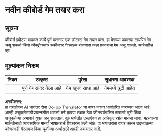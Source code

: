 <!--
CO_OP_TRANSLATOR_METADATA:
{
  "original_hash": "de5384c118e15e4d1d0eaa00fc01b112",
  "translation_date": "2025-08-26T01:10:25+00:00",
  "source_file": "4-typing-game/typing-game/assignment.md",
  "language_code": "mr"
}
-->
# नवीन कीबोर्ड गेम तयार करा

## सूचना

कीबोर्ड इव्हेंट्स वापरून कार्ये पूर्ण करणारा एक छोटासा गेम तयार करा. हा वेगळ्या प्रकारचा टायपिंग गेम असू शकतो किंवा कीस्ट्रोक्सवर स्क्रीनवर पिक्सल्स रंगवणारा कला प्रकाराचा गेम असू शकतो. सर्जनशील व्हा!

## मूल्यांकन निकष

| निकष      | उत्कृष्ट                | पुरेसा                  | सुधारणा आवश्यक |
| --------- | ------------------------ | ------------------------ | ---------------- |
|           | पूर्ण गेम सादर केला आहे | गेम खूपच साधा आहे       | गेममध्ये त्रुटी आहेत |
|           |                          |                          |                  |

**अस्वीकरण**:  
हा दस्तऐवज AI भाषांतर सेवा [Co-op Translator](https://github.com/Azure/co-op-translator) चा वापर करून भाषांतरित करण्यात आला आहे. आम्ही अचूकतेसाठी प्रयत्नशील असलो तरी कृपया लक्षात ठेवा की स्वयंचलित भाषांतरे त्रुटी किंवा अचूकतेच्या अभावाने युक्त असू शकतात. मूळ भाषेतील दस्तऐवज हा अधिकृत स्रोत मानला जावा. महत्त्वाच्या माहितीसाठी व्यावसायिक मानवी भाषांतराची शिफारस केली जाते. या भाषांतराचा वापर करून उद्भवलेल्या कोणत्याही गैरसमज किंवा चुकीच्या अर्थासाठी आम्ही जबाबदार नाही.